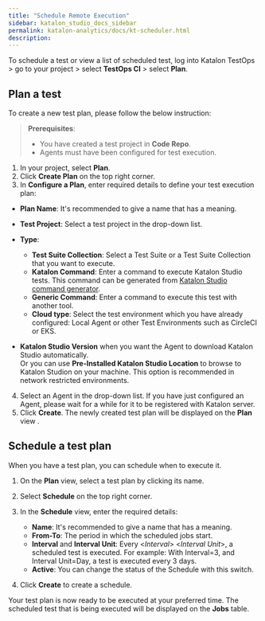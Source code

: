 ```yaml
---
title: "Schedule Remote Execution"
sidebar: katalon_studio_docs_sidebar
permalink: katalon-analytics/docs/kt-scheduler.html 
description: 
---
```


To schedule a test or view a list of scheduled test, log into Katalon TestOps > go to your project > select **TestOps CI** > select **Plan**.

## Plan a test

To create a new test plan, please follow the below instruction:

> **Prerequisites**:
>
> * You have created a test project in **Code Repo**.
> * Agents must have been configured for test execution.

1. In your project, select **Plan**.
2. Click **Create Plan** on the top right corner.
3. In **Configure a Plan**, enter required details to define your test execution plan:

  * **Plan Name**: It's recommended to give a name that has a meaning.
  * **Test Project**: Select a test project in the drop-down list.
  * **Type**:
    * **Test Suite Collection**: Select a Test Suite or a Test Suite Collection that you want to execute.
    * **Katalon Command**: Enter a command to execute Katalon Studio tests. This command can be generated from [Katalon Studio command generator](https://docs.katalon.com/katalon-studio/docs/console-mode-execution.html#katalon-command-line-options).
    * **Generic Command**: Enter a command to execute this test with another tool.
    * **Cloud type**: Select the test environment which you have already configured: Local Agent or other Test Environments such as CircleCI or EKS.

  * **Katalon Studio Version** when you want the Agent to download Katalon Studio automatically.\
  Or you can use **Pre-Installed Katalon Studio Location** to browse to Katalon Studion on your machine. This option is recommended in network restricted environments.

4. Select an Agent in the drop-down list. If you have just configured an Agent, please wait for a while for it to be registered with Katalon server.
5. Click **Create**. The newly created test plan will be displayed on the **Plan** view .

## Schedule a test plan

When you have a test plan, you can schedule when to execute it.

1. On the **Plan** view, select a test plan by clicking its name.
2. Select **Schedule** on the top right corner.
3. In the **Schedule** view, enter the required details:

   * **Name**: It's recommended to give a name that has a meaning.
   * **From-To**: The period in which the scheduled jobs start.
   * **Interval** and **Interval Unit**: Every <_Interval_> <_Interval Unit_>, a scheduled test is executed.
     For example: With Interval=3, and Interval Unit=Day, a test is executed every 3 days.
   * **Active**: You can change the status of the Schedule with this switch.

4. Click **Create** to create a schedule.

Your test plan is now ready to be executed at your preferred time. The scheduled test that is being executed will be displayed on the **Jobs** table.
